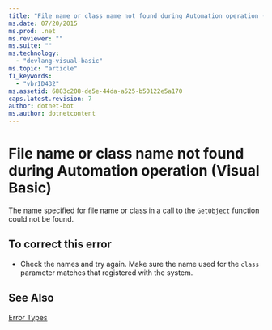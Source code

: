 ```yaml
---
title: "File name or class name not found during Automation operation (Visual Basic)"
ms.date: 07/20/2015
ms.prod: .net
ms.reviewer: ""
ms.suite: ""
ms.technology: 
  - "devlang-visual-basic"
ms.topic: "article"
f1_keywords: 
  - "vbrID432"
ms.assetid: 6883c208-de5e-44da-a525-b50122e5a170
caps.latest.revision: 7
author: dotnet-bot
ms.author: dotnetcontent
---
```

# File name or class name not found during Automation operation (Visual Basic)
The name specified for file name or class in a call to the `GetObject` function could not be found.  
  
## To correct this error  
  
-   Check the names and try again. Make sure the name used for the `class` parameter matches that registered with the system.  
  
## See Also  
 [Error Types](../../../visual-basic/programming-guide/language-features/error-types.md)
